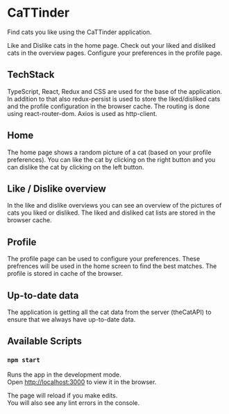 # CaTTinder

Find cats you like using the CaTTinder application.

Like and Dislike cats in the home page.
Check out your liked and disliked cats in the overview pages. 
Configure your preferences in the profile page.

## TechStack
TypeScript, React, Redux and CSS are used for the base of the application.
In addition to that also redux-persist is used to store the liked/disliked cats and the profile configuration in the browser cache. The routing is done using react-router-dom. Axios is used as http-client. 

## Home
The home page shows a random picture of a cat (based on your profile preferences). You can like the cat by clicking on the right button and you can dislike the cat by clicking on the left button. 

## Like / Dislike overview
In the like and dislike overviews you can see an overview of the pictures of cats you liked or disliked. The liked and disliked cat lists are stored in the browser cache.

## Profile
The profile page can be used to configure your preferences. These prefrences will be used in the home screen to find the best matches. The profile is stored in cache of the browser.

## Up-to-date data
The application is getting all the cat data from the server (theCatAPI) to ensure that we always have up-to-date data.

## Available Scripts

### `npm start`

Runs the app in the development mode.\
Open [http://localhost:3000](http://localhost:3000) to view it in the browser.

The page will reload if you make edits.\
You will also see any lint errors in the console.
